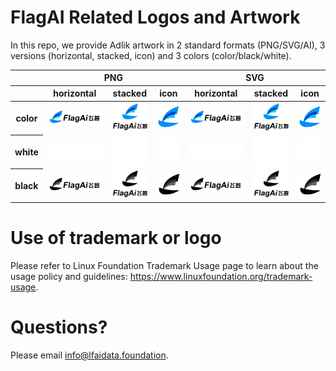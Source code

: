 # FlagAI Related Logos and Artwork 
In this repo, we provide Adlik artwork in 2 standard formats (PNG/SVG/AI), 3 versions (horizontal, stacked, icon) and 3 colors (color/black/white). 

<table class="logos-table">
	<thead>
		<tr>
			<th></th>
			<th colspan="3">PNG</th>
			<th colspan="3">SVG</th>
		</tr>
		<tr>
			<th></th>
			<th>horizontal</th>
			<th>stacked</th>
			<th>icon</th>
			<th>horizontal</th>
			<th>stacked</th>
			<th>icon</th>
		</tr>
	</thead>	
    <tbody>
		<tr>
			<th>color</th>
			<td><a href="horizontal/color/flagAI_horizontal-color.png" download><img src="horizontal/color/flagAI_horizontal-color.png" width="200"></a></td>
			<td><a href="stacked/color/flagAI_stacked-color.png" download><img src="stacked/color/flagAI_stacked-color.png" width="95"></a></td>
			<td><a href="icon/color/flagAI_icon-color.png" download><img src="icon/color/flagAI_icon-color.png" width="75"></a></td>
			<td><a href="horizontal/color/flagAI_horizontal-color.svg" download><img src="horizontal/color/flagAI_horizontal-color.svg" width="200"></a></td>
			<td><a href="stacked/color/flagAI_stacked-color.svg" download><img src="stacked/color/flagAI_stacked-color.svg" width="95"></a></td>
			<td><a href="icon/color/flagAI_icon-color.png" download><img src="icon/color/flagAI_icon-color.png" width="75"></a></td>
		</tr>
		<tr>
			<th>white</th>
			<td><a href="horizontal/white/flagAI_horizontal-white.png" download><img src="horizontal/white/flagAI_horizontal-white.png" width="200"></a></td>
			<td><a href="stacked/white/flagAI_stacked-white.png" download><img src="stacked/white/flagAI_stacked-white.png" width="95"></a></td>
			<td><a href="icon/white/flagAI_icon-white.png" download><img src="icon/white/flagAI_icon-white.png" width="75"></a></td>
			<td><a href="horizontal/white/flagAI_horizontal-white.svg" download><img src="horizontal/white/flagAI_horizontal-white.svg" width="200"></a></td>
			<td><a href="stacked/white/flagAI_stacked-white.svg" download><img src="stacked/white/flagAI_stacked-white.svg" width="95"></a></td>
			<td><a href="icon/white/flagAI_icon-white.svg" download><img src="icon/white/flagAI_icon-white.svg" width="75"></a></td>
		</tr>
		<tr>
			<th>black</th>
			<td><a href="horizontal/black/flagAI_horizontal-black.png" download><img src="horizontal/black/flagAI_horizontal-black.png" width="200"></a></td>
			<td><a href="stacked/black/flagAI_stacked-black.png" download><img src="stacked/black/flagAI_stacked-black.png" width="95"></a></td>
			<td><a href="icon/black/flagAI_icon-black.png" download><img src="icon/black/flagAI_icon-black.png" width="75"></a></td>
			<td><a href="horizontal/black/flagAI_horizontal-black.svg" download><img src="horizontal/black/flagAI_horizontal-black.svg" width="200"></a></td>
			<td><a href="stacked/black/flagAI_stacked-black.svg" download><img src="stacked/black/flagAI_stacked-black.svg" width="95"></a></td>
			<td><a href="icon/black/flagAI_icon-black.svg" download><img src="icon/black/flagAI_icon-black.svg" width="75"></a></td>
		</tr>
	</tbody>	
</table>



# Use of trademark or logo 
Please refer to Linux Foundation Trademark Usage page to learn about the usage policy and guidelines: https://www.linuxfoundation.org/trademark-usage. 

# Questions? 
Please email info@lfaidata.foundation.
